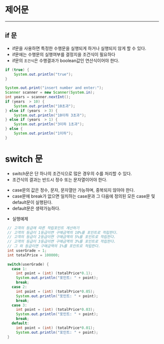 # 제어문
---
## if 문
* if문을 사용하면 특정한 수행문을 실행되게 하거나 실행되지 않게 할 수 있다.
* if문에는 수행문의 실행여부를 결정지을 조건식이 필요하다
* if문의 `조건식`은 수행결과가 boolean값인 연산식이어야 한다.  
```java
if (true) {  
    System.out.println("true");  
}  
  
System.out.print("insert number and enter:");  
Scanner scanner = new Scanner(System.in);  
int years = scanner.nextInt();  
if (years  > 10) {  
    System.out.println("10초과");  
} else if (years  > 3) {  
    System.out.println("10이하 3초과");  
} else if (years  > 1) {  
    System.out.println("3이하 1초과");  
} else {  
    System.out.println("1이하");  
}
```

# switch 문
- switch문은 단 하나의 조건식으로 많은 경우의 수를 처리할 수 있다.
-  조건식의 결과는 반드시 정수 또는 문자열이어야 한다.
+ case문의 값은 정수, 문자, 문자열만 가능하며, 중복되지 않아야 한다.
+ case문에 break가 없으면 일치하는 case문과 그 다음에 정의된 모든 case문 및 default문이 실행된다.
+ default문은 생략가능하다.

 
 - 실행예제
 ```java
  // 고객의 등급에 따른 적립포인트 계산하기
  // 고객의 등급이 1등급이면 구매금액의 10%를 포인트로 적립한다.
  // 고객의 등급이 2등급이면 구매금액의 5%를 포인트로 적립한다.
  // 고객의 등급이 3등급이면 구매금액의 3%를 포인트로 적립한다.
  // 그 외 등급이면 구매금액의 1%를 포인트로 적립한다.
  int userGrade = 1;
  int totalPrice = 100000;
  
  switch(userGrade) {
    case 1:
      int point = (int) (totalPrice*0.1);
      System.out.println("포인트: " + point);
      break;
    case 2:
      int point = (int) (totalPrice*0.05);
      System.out.println("포인트: " + point);
      break;
    case 3:
      int point = (int) (totalPrice*0.03);
      System.out.println("포인트: " + point);
      break;
    default:
      int point = (int) (totalPrice*0.01);
      System.out.println("포인트: " + point);
  }
 ```